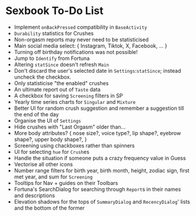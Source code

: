 # Sexbook To-Do List

* Implement `onBackPressed` compatibility in `BaseActivity`
* `Durability` statistics for Crushes
* Non-orgasm reports may never need to be statisticised
* Main social media select: { Instagram, Tiktok, X, Facebook, ... }
* Turning off birthday notifications was not possible!
* Jump to `Identify` from Fortuna
* Altering `statSince` doesn't refresh `Main`
* Don't discard the user's selected date in `Settings`:`statSince`; instead uncheck the checkbox.
* Only statisticise "the enabled" crushes
* An ultimate report out of `Taste` data
* A checkbox for saving `Screening` filters in SP
* Yearly time series charts for `Singular` and `Mixture`
* Better UI for random crush suggestion and remember a suggestion till the end of the day
* Organise the UI of `Settings`
* Hide crushes with "Last Orgasm" older than...
* More body attributes? { nose size?, voice type?, lip shape?, eyebrow shape?, upper body shape?, }
* Screening using chackboxes rather than spinners
* UI for selecting `hue` for `Crush`es
* Handle the situation if someone puts a crazy frequency value in Guess
* Vectorise all other icons
* Number range filters for birth year, birth month, height, zodiac sign, first met year, and sum
  for `Screening`
* Tooltips for Nav + guides on their Toolbars
* Fortuna's SearchDialog for searching through `Report`s in their names and descriptions
* Elevation shadows for the tops of `SummaryDialog` and `RecencyDialog`' lists and the bottom of the
  former
